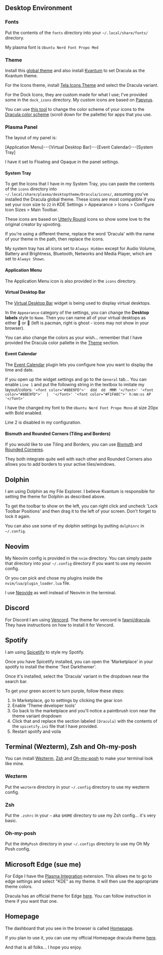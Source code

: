 ## Desktop Environment
### Fonts

Put the contents of the `fonts` directory into your `~/.local/share/fonts/` directory.

My plasma font is `Ubuntu Nerd Font Propo Med`
### Theme

Install this [global theme](https://store.kde.org/p/1370871) and also install [Kvantum](https://github.com/tsujan/Kvantum/blob/master/Kvantum/INSTALL.md) to set Dracula as the Kvantum theme.

For the Icons theme, install [Tela Icons Theme](https://store.kde.org/p/1279924/) and select the Dracula variant.

For the Dock Icons, they are custom made for what I use; I've provided some in the `dock_icons` directory. My custom icons are based on [Papyrus](https://store.kde.org/p/1166289).

You can use [this tool](https://svgcolor.com/) to change the color scheme of your icons to the [Dracula color scheme](https://draculatheme.com/contribute) (scroll down for the pallette) for apps that you use.
### Plasma Panel

The layout of my panel is:

[Application Menu]---[Virtual Desktop Bar]---[Event Calendar]---[System Tray]

I have it set to Floating and Opaque in the panel settings.

#### System Tray

To get the Icons that I have in my System Tray, you can paste the contents of the `icons` directory into `~/.local/share/plasma/desktoptheme/Dracula/icons/`, assuming you've installed the Dracula global theme. These icons are most compatible if you set your icon size to `22` in KDE Settings > Appearance > Icons > Configure Icon Sizes > Main Toolbar.

These icons are based on [Utterly Round](https://store.kde.org/p/1901768) icons so show some love to the original creator by upvoting.

If you're using a different theme, replace the word 'Dracula' with the name of your theme in the path, then replace the icons.

My system tray has all icons set to `Always Hidden` except for Audio Volume, Battery and Brightness, Bluetooth, Networks and Media Player, which are set to `Always Shown`.

#### Application Menu

The Application Menu icon is also provided in the `icons` directory.

#### Virtual Desktop Bar

The [Virtual Desktop Bar](https://github.com/wsdfhjxc/virtual-desktop-bar) widget is being used to display virtual desktops.

In the `Appearance` category of the settings, you can change the **Desktop labels** style to `Name`.
Then you can name all of your virtual desktops as either 󰮯 or 󰊠 (left is pacman, right is ghost - icons may not show in your browser).

You can also change the colors as your wish... remember that I have provided the Dracula color pallette in the [Theme](#theme) section.

#### Event Calendar

The [Event Calendar](https://store.kde.org/p/998901/) plugin lets you configure how you want to display the time and date.

If you open up the widget settings and go to the `General` tab... You can enable `Line 1` and put the following string in the textbox to imitate my layout/colors: `'<font color="#8BE9FD">'  ddd  dd  MMM '</font>' '<font color="#8BE9FD">'  |  '</font>' '<font color="#F1FA8C">' h:mm:ss AP  '</font>'` 

I have the changed my font to the `Ubuntu Nerd Font Propo Mono` at size 20px with Bold enabled.

Line 2 is disabled in my configuration.

#### Bismuth and Rounded Corners (Tiling and Borders)

If you would like to use Tiling and Borders, you can use [Bismuth](https://github.com/Bismuth-Forge/bismuth) and [Rounded Corneres](https://github.com/matinlotfali/KDE-Rounded-Corners).

They both integrate quite well with each other and Rounded Corners also allows you to add borders to your active tiles/windows.

## Dolphin

I am using Dolphin as my File Explorer. I believe Kvantum is responsible for setting the theme for Dolphin as described above.

To get the toolbar to show on the left, you can right click and uncheck 'Lock Toolbar Positions' and then drag it to the left of your screen. Don't forget to lock it again.

You can also use some of my dolphin settings by putting `dolphinrc` in `~/.config`.
## Neovim

My Neovim config is provided in the `nvim` directory. You can simply paste that directory into your `~/.config` directory if you want to use my neovim config.

Or you can pick and chose my plugins inside the `nvim/lua/plugin_loader.lua` file.

I use [Neovide](https://github.com/neovide/neovide) as well instead of Neovim in the terminal.

## Discord

For Discord I am using [Vencord](https://vencord.dev/). The theme for vencord is [fawni/dracula](https://github.com/fawni/dracula). They have instructions on how to install it for Vencord.

## Spotify

I am using [Spicetify](https://spicetify.app/docs/advanced-usage/installation/) to style my Spotify.

Once you have Spicetify installed, you can open the 'Marketplace' in your spotify to install the theme 'Text Darkthemer'.

Once it's installed, select the 'Dracula' variant in the dropdown near the search bar.

To get your green accent to turn purple, follow these steps:
1. In Marketplace, go to settings by clicking the gear icon
1. Enable 'Theme developer tools'
1. Go back to the marketplace and you'll notice a paintbrush icon near the theme variant dropdown
1. Click that and replace the section labeled `[Dracula]` with the contents of the `spicetify.ini` file that I have provided.
1. Restart spotify and voila

## Terminal (Wezterm), Zsh and Oh-my-posh

You can install [Wezterm](https://wezfurlong.org/wezterm/installation.html), [Zsh](https://github.com/ohmyzsh/ohmyzsh/wiki/Installing-ZSH#how-to-install-zsh-on-many-platforms) and [Oh-my-posh](https://ohmyposh.dev/docs/installation/linux) to make your terminal look like mine.

### Wezterm

Put the `wezterm` directory in your `~/.config` directory to use my wezterm config.

### Zsh

Put the `.zshrc` in your `~` aka `$HOME` directory to use my Zsh config... it's very basic.

### Oh-my-posh

Put the `OhMyPosh` directory in your `~/.configs` directory to use my Oh My Posh config.

## Microsoft Edge (sue me)

For Edge I have the [Plasma Integration](https://microsoftedge.microsoft.com/addons/detail/plasma-integration/dnnckbejblnejeabhcmhklcaljjpdjeh) extension. 
This allows me to go to edge settings and select "KDE" as my theme. It will then use the appropriate theme colors.

Dracula has an official theme for Edge [here](https://draculatheme.com/microsoft-edge). You can follow instruction in there if you want that one.

## Homepage

The dashboard that you see in the browser is called [Homepage](https://gethomepage.dev/latest/).

If you plan to use it, you can use my official Homepage dracula theme [here](https://draculatheme.com/homepage-app).

And that is all folks... I hope you enjoy.
